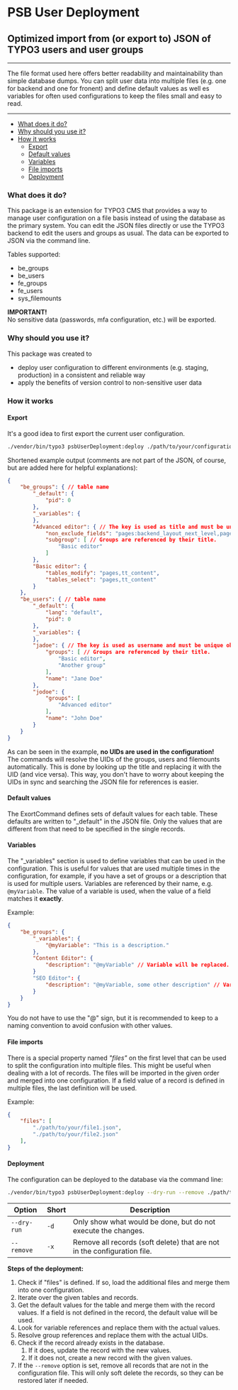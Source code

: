 # PSB User Deployment

## Optimized import from (or export to) JSON of TYPO3 users and user groups

---
The file format used here offers better readability and maintainability than
simple database dumps. You can split user data into multiple files (e.g. one for
backend and one for fronent) and define default values as well es variables for
often used configurations to keep the files small and easy to read.

---

- [What does it do?](#what-does-it-do)
- [Why should you use it?](#why-should-you-use-it)
- [How it works](#how-it-works)
  - [Export](#export)
  - [Default values](#default-values)
  - [Variables](#variables)
  - [File imports](#file-imports)
  - [Deployment](#deployment)

### What does it do?

This package is an extension for TYPO3 CMS that provides a way to manage user
configuration on a file basis instead of using the database as the primary
system. You can edit the JSON files directly or use the TYPO3 backend to edit
the users and groups as usual. The data can be exported to JSON via the command
line.

Tables supported:

- be_groups
- be_users
- fe_groups
- fe_users
- sys_filemounts

**IMPORTANT!**
<br>
No sensitive data (passwords, mfa configuration, etc.) will be exported.

### Why should you use it?

This package was created to

- deploy user configuration to different environments (e.g. staging, production)
  in a consistent and reliable way
- apply the benefits of version control to non-sensitive user data

### How it works

#### Export

It's a good idea to first export the current user configuration.

```bash
./vendor/bin/typo3 psbUserDeployment:deploy ./path/to/your/configuration.json
```

Shortened example output (comments are not part of the JSON, of course, but are
added here for helpful explanations):

```json
{
    "be_groups": { // table name
        "_default": {
            "pid": 0
        },
        "_variables": {
        },
        "Advanced editor": { // The key is used as title and must be unique obviously. Providing a title inside this record would have no effect.
            "non_exclude_fields": "pages:backend_layout_next_level,pages:backend_layout,pages:description,pages:media,",
            "subgroup": [ // Groups are referenced by their title.
                "Basic editor"
            ]
        },
        "Basic editor": {
            "tables_modify": "pages,tt_content",
            "tables_select": "pages,tt_content"
        }
    },
    "be_users": { // table name
        "_default": {
            "lang": "default",
            "pid": 0
        },
        "_variables": {
        },
        "jadoe": { // The key is used as username and must be unique obviously. Providing a username inside this record would have no effect.
            "groups": [ // Groups are referenced by their title.
                "Basic editor",
                "Another group"
            ],
            "name": "Jane Doe"
        },
        "jodoe": {
            "groups": [
                "Advanced editor"
            ],
            "name": "John Doe"
        }
    }
}
```

As can be seen in the example, **no UIDs are used in the configuration!**
<br>
The commands will resolve the UIDs of the groups, users and filemounts
automatically. This is done by looking up the title and replacing it with the
UID (and vice versa). This way, you don't have to worry about keeping the UIDs
in sync and searching the JSON file for references is easier.

#### Default values

The ExortCommand defines sets of default values for each table. These defaults
are written to "_default" in the JSON file. Only the values that are different
from that need to be specified in the single records.

#### Variables

The "_variables" section is used to define variables that can be used in the
configuration. This is useful for values that are used multiple times in the
configuration, for example, if you have a set of groups or a description that is
used for multiple users. Variables are referenced by their name, e.g.
`@myVariable`. The value of a variable is used, when the value of a field matches
it **exactly**.

Example:

```json
{
    "be_groups": {
        "_variables": {
            "@myVariable": "This is a description."
        },
        "Content Editor": {
            "description": "@myVariable" // Variable will be replaced.
        }
        "SEO Editor": {
            "description": "@myVariable, some other description" // Variable will not be replaced!
        }
    }
}
```

You do not have to use the "@" sign, but it is recommended to keep to a
naming convention to avoid confusion with other values.

#### File imports

There is a special property named *"files"* on the first level that can be used to
split the configuration into multiple files. This might be useful when dealing
with a lot of records. The files will be imported in the given order and merged
into one configuration. If a field value of a record is defined in multiple
files, the last definition will be used.

Example:

```json
{
    "files": [
        "./path/to/your/file1.json",
        "./path/to/your/file2.json"
    ],
}
```

#### Deployment

The configuration can be deployed to the database via the command line:

```bash
./vendor/bin/typo3 psbUserDeployment:deploy --dry-run --remove ./path/to/your/configuration.json
```

| Option      | Short | Description                                                              |
|-------------|-------|--------------------------------------------------------------------------|
| `--dry-run` | `-d`  | Only show what would be done, but do not execute the changes.            |
| `--remove`  | `-x`  | Remove all records (soft delete) that are not in the configuration file. |

**Steps of the deployment:**
1. Check if "files" is defined. If so, load the additional files and merge them
   into one configuration.
2. Iterate over the given tables and records.
3. Get the default values for the table and merge them with the record values.
   If a field is not defined in the record, the default value will be used.
4. Look for variable references and replace them with the actual values.
5. Resolve group references and replace them with the actual UIDs.
6. Check if the record already exists in the database.
   1. If it does, update the record with the new values.
   2. If it does not, create a new record with the given values.
7. If the `--remove` option is set, remove all records that are not in the
   configuration file. This will only soft delete the records, so they can be
   restored later if needed.
